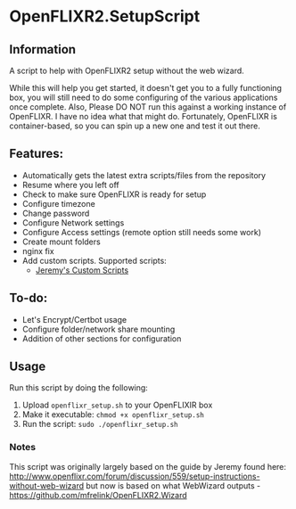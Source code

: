 

# OpenFLIXR2.SetupScript
## Information
A script to help with OpenFLIXR2 setup without the web wizard.

While this will help you get started, it doesn't get you to a fully functioning box, you will still need to do some configuring of the various applications once complete.
Also, Please DO NOT run this against a working instance of OpenFLIXR. I have no idea what that might do. Fortunately, OpenFLIXR is container-based, so you can spin up a new one and test it out there.

## Features:
+ Automatically gets the latest extra scripts/files from the repository
+ Resume where you left off
+ Check to make sure OpenFLIXR is ready for setup
+ Configure timezone
+ Change password 
+ Configure Network settings
+ Configure Access settings (remote option still needs some work)
+ Create mount folders
+ nginx fix
+ Add custom scripts. Supported scripts:
	+ [Jeremy's Custom Scripts](https://github.com/jeremysherriff/OpenFLIXR2.CustomScripts)

## To-do:
+ Let's Encrypt/Certbot usage
+ Configure folder/network share mounting
+ Addition of other sections for configuration

## Usage
Run this script by doing the following:
1. Upload `openflixr_setup.sh` to your OpenFLIXIR box
2. Make it executable: `chmod +x openflixr_setup.sh`
4. Run the script: `sudo ./openflixr_setup.sh`

### Notes
This script was originally largely based on the guide by Jeremy found here: http://www.openflixr.com/forum/discussion/559/setup-instructions-without-web-wizard but now is based on what WebWizard outputs - https://github.com/mfrelink/OpenFLIXR2.Wizard